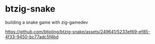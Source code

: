 # btzig-snake
 building a snake game with zig-gamedev 

 
https://github.com/btipling/btzig-snake/assets/249641/5233ef69-ef85-4f33-9450-bc77adc5f4bd

